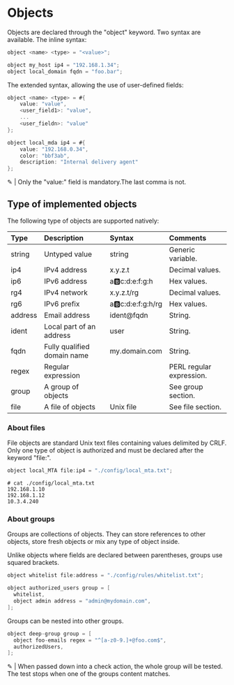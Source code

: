 # Objects

Objects are declared through the "object" keyword. Two syntax are available.
The inline syntax:

```c
object <name> <type> = "<value>";
```

```c
object my_host ip4 = "192.168.1.34";
object local_domain fqdn = "foo.bar";
```

The extended syntax, allowing the use of user-defined fields:

```c
object <name> <type> = #{
    value: "value",
    <user_field1>: "value",
    ...
    <user_fieldn>: "value"
};
```

```c
object local_mda ip4 = #{
    value: "192.168.0.34",
    color: "bbf3ab",
    description: "Internal delivery agent"
};
```

&#9998; | Only the "value:" field is mandatory.The last comma is not. 

## Type of implemented objects

The following type of objects are supported natively:

| Type | Description | Syntax | Comments
| :--- | :--- | :--- | :---
| string | Untyped value | string | Generic variable.
| ip4 | IPv4 address | x.y.z.t | Decimal values.
| ip6 | IPv6 address | a:b:c:d:e:f:g:h | Hex values.
| rg4 | IPv4 network | x.y.z.t/rg | Decimal values.
| rg6 | IPv6 prefix | a:b:c:d:e:f:g:h/rg | Hex values.
| address | Email address | ident@fqdn | String.
| ident | Local part of an address | user | String.
| fqdn | Fully qualified domain name | my&#46;domain&#46;com | String.
| regex | Regular expression | | PERL regular expression.
| group | A group of objects | | See group section.
| file | A file of objects | Unix file | See file section.

### About files

File objects are standard Unix text files containing values delimited by CRLF.
Only one type of object is authorized and must be declared after the keyword "file:".

```c
object local_MTA file:ip4 = "./config/local_mta.txt";
```

```shell
# cat ./config/local_mta.txt
192.168.1.10
192.168.1.12
10.3.4.240
```

### About groups

Groups are collections of objects. They can store references to other objects, store fresh objects or mix any type of object inside.

Unlike objects where fields are declared between parentheses, groups use squared brackets.

```c
object whitelist file:address = "./config/rules/whitelist.txt";

object authorized_users group = [
  whitelist,
  object admin address = "admin@mydomain.com",
];
```

Groups can be nested into other groups.

```c
object deep-group group = [
  object foo-emails regex = "^[a-z0-9.]+@foo.com$",
  authorizedUsers,
];
```

&#9998; | When passed down into a check action, the whole group will be tested. The test stops when one of the groups content matches.
